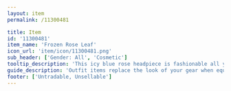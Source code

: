 ```yaml
---
layout: item
permalink: /11300481

title: Item
id: '11300481'
item_name: 'Frozen Rose Leaf'
icon_url: 'item/icon/11300481.png'
sub_header: ['Gender: All', 'Cosmetic']
tooltip_description: 'This icy blue rose headpiece is fashionable all year round.'
guide_description: 'Outfit items replace the look of your gear when equipped.'
footer: ['Untradable, Unsellable']
---
```

